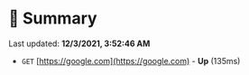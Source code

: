 # 📖 Summary
Last updated: **12/3/2021, 3:52:46 AM**

- `GET` [https://google.com](https://google.com) - **Up** (135ms)
